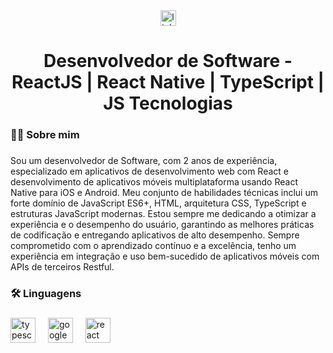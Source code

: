 
<div align="center">
  <a href="https://www.linkedin.com/in/altencir-junior-60410b1a7/" target="_blank">
    <img src="https://img.shields.io/static/v1?message=LinkedIn&logo=linkedin&label=&color=0077B5&logoColor=white&labelColor=&style=for-the-badge" height="25" alt="linkedin logo"  />
  </a>
</div>

###

<h1 align="center">
  Desenvolvedor de Software - ReactJS | React Native | TypeScript | JS Tecnologias
</h1>

###

<h3 align="left">👩‍💻  Sobre mim</h3>

###

<p align="left">
Sou um desenvolvedor de Software, com 2 anos de experiência, especializado em aplicativos de desenvolvimento web com React e desenvolvimento de aplicativos móveis multiplataforma usando React Native para iOS e Android. Meu conjunto de habilidades técnicas inclui um forte domínio de JavaScript ES6+, HTML, arquitetura CSS, TypeScript e estruturas JavaScript modernas. Estou sempre me dedicando a otimizar a experiência e o desempenho do usuário, garantindo as melhores práticas de codificação e entregando aplicativos de alto desempenho. Sempre comprometido com o aprendizado contínuo e a excelência, tenho um experiência em integração e uso bem-sucedido de aplicativos móveis com APIs de terceiros Restful.
  
</p>

###

<h3 align="left">🛠 Linguagens</h3>

###

<div align="left">
  <img src="https://cdn.jsdelivr.net/gh/devicons/devicon/icons/typescript/typescript-original.svg" height="40" alt="typescript logo"  />
  <img width="12" />
  <img src="https://cdn.jsdelivr.net/gh/devicons/devicon/icons/googlecloud/googlecloud-original.svg" height="40" alt="googlecloud logo"  />
  <img width="12" />
  <img src="https://cdn.jsdelivr.net/gh/devicons/devicon/icons/react/react-original.svg" height="40" alt="react logo"  />
  <img width="12" />
</div>

###
